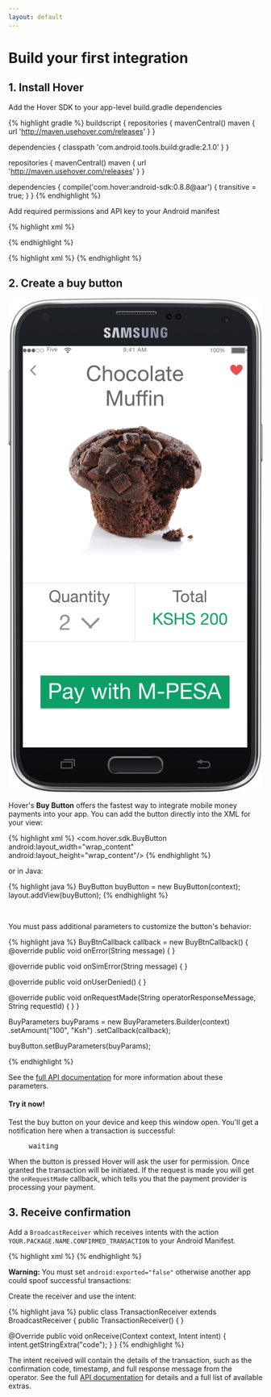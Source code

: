 ```yaml
---
layout: default
---
```


# Build your first integration

## 1. Install Hover

Add the Hover SDK to your app-level build.gradle dependencies

{% highlight gradle %}
buildscript {
  repositories {
    mavenCentral()
    maven { url 'http://maven.usehover.com/releases' }
  }

  dependencies {
    classpath 'com.android.tools.build:gradle:2.1.0'
  }
}

repositories {
  mavenCentral()
  maven { url 'http://maven.usehover.com/releases' }
}

dependencies {
  compile('com.hover:android-sdk:0.8.8@aar') { transitive = true; }
}
{% endhighlight %}

Add required permissions and API key to your Android manifest

{% highlight xml %}
<uses-permission android:name="android.permission.CALL_PHONE"/>
<uses-permission android:name="android.permission.READ_PHONE_STATE"/>
<uses-permission android:name="android.permission.RECEIVE_SMS"/>
<uses-permission android:name="android.permission.READ_SMS"/>
<uses-permission android:name="android.permission.RECEIVE_BOOT_COMPLETED"/>
<uses-permission android:name="android.permission.BIND_ACCESSIBILITY_SERVICE"/>
<uses-permission android:name="android.permission.SYSTEM_ALERT_WINDOW"/>
<uses-permission android:name="android.permission.INTERNET"/>

<uses-feature android:name="android.hardware.telephony"/>
{% endhighlight %}

{% highlight xml %}
<meta-data
   android:name="com.hover.ApiKey"  
   android:value="cad46be34a2934a362d9e0b74da4b62c"/>
{% endhighlight %}

## 2. Create a buy button

![Samsung phone with buy button](/assets/samsung_buy_button.png)

Hover's **Buy Button** offers the fastest way to integrate mobile money payments into your app. You can add the button directly into the XML for your view:

{% highlight xml %}
<com.hover.sdk.BuyButton
    android:layout_width="wrap_content"
    android:layout_height="wrap_content"/>
{% endhighlight %}

or in Java:

{% highlight java %}
BuyButton buyButton = new BuyButton(context);
layout.addView(buyButton);
{% endhighlight %}

<div class="spacer">&nbsp;</div>

You must pass additional parameters to customize the button's behavior:

{% highlight java %}
BuyBtnCallback callback = new BuyBtnCallback() {
  @override
  public void onError(String message) { }

  @override
  public void onSimError(String message) { }

  @override
  public void onUserDenied() { }

  @override
  public void onRequestMade(String operatorResponseMessage, String requestId) { }
}

BuyParameters buyParams = new BuyParameters.Builder(context)
    .setAmount("100", "Ksh")
    .setCallback(callback);

buyButton.setBuyParameters(buyParams);

{% endhighlight %}

See the [full API documentation](javascript:void(0);) for more information about these parameters.

<div id="interactive-wrapper">
  <h4 id="try-it-now">Try it now!</h4>
  <p>Test the buy button on your device and keep this window open. You'll get a notification here when a transaction is successful:</p>
  <figure class="highlight">
    <pre><div class="loading">waiting</div></pre>
  </figure>
</div>

When the button is pressed Hover will ask the user for permission. Once granted the transaction will be initiated. If the request is made you will get the `onRequestMade` callback, which tells you that the payment provider is processing your payment. 

## 3. Receive confirmation

Add a `BroadcastReceiver` which receives intents with the action `YOUR.PACKAGE.NAME.CONFIRMED_TRANSACTION` to your Android Manifest.

{% highlight xml %}
<receiver
    android:name=".TransactionReceiver"
    android:enabled="true"
    android:exported="false">
    <intent-filter>
        <action android:name="your.package.name.CONFIRMED_TRANSACTION"/>
    </intent-filter>
</receiver>
{% endhighlight %}

**Warning:** You must set `android:exported="false"` otherwise another app could spoof successful transactions:

Create the receiver and use the intent:

{% highlight java %}
public class TransactionReceiver extends BroadcastReceiver {
  public TransactionReceiver() { }

  @Override
  public void onReceive(Context context, Intent intent) {
    intent.getStringExtra("code");
  }
}
{% endhighlight %}

The intent received will contain the details of the transaction, such as the confirmation code, timestamp, and full response message from the operator. See the full [API documentation](javascript:void(0);) for details and a full list of available extras.
